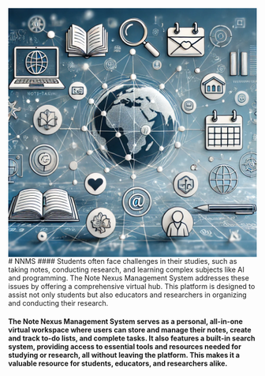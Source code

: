 
<img src="https://github.com/samiwadh/NNMS/blob/main/Project/NNMS.webp" align="right" />
# NNMS
#### Students often face challenges in their studies, such as taking notes, conducting research, and learning complex subjects like AI and programming. The Note Nexus Management System addresses these issues by offering a comprehensive virtual hub. This platform is designed to assist not only students but also educators and researchers in organizing and conducting their research.

#### The Note Nexus Management System serves as a personal, all-in-one virtual workspace where users can store and manage their notes, create and track to-do lists, and complete tasks. It also features a built-in search system, providing access to essential tools and resources needed for studying or research, all without leaving the platform. This makes it a valuable resource for students, educators, and researchers alike.
